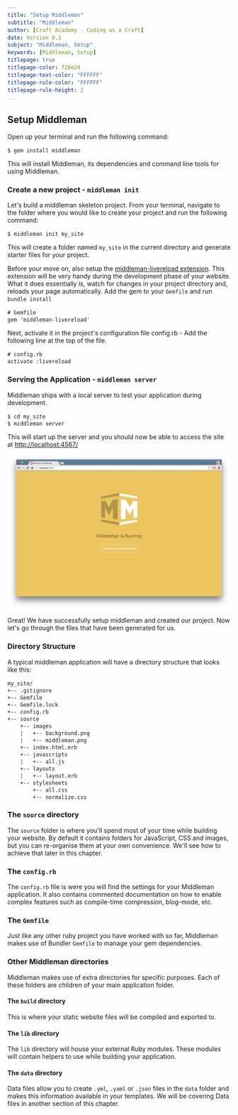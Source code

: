 ```yaml
---
title: "Setup Middleman"
subtitle: "Middleman"
author: [Craft Academy - Coding as a Craft]
date: Version 0.1
subject: "Middleman, Setup"
keywords: [Middleman, Setup]
titlepage: true
titlepage-color: f28e24
titlepage-text-color: "FFFFFF"
titlepage-rule-color: "FFFFFF"
titlepage-rule-height: 2
...
```


## Setup Middleman
Open up your terminal and run the following command:

```shell
$ gem install middleman
```

This will install Middleman, its dependencies and command line tools for using Middleman.

### Create a new project - `middleman init`

Let's build a middleman skeleton project. From your terminal, navigate to the folder where you would like to create your project and run the following command:

```shell
$ middleman init my_site
```

This will create a folder named `my_site` in the current directory and generate starter files for your project.

Before your move on, also setup the [middleman-livereload extension](https://github.com/middleman/middleman-livereload). This extension will be very handy during the development phase of your website. What it does essentially is, watch for changes in your project directory and, reloads your page automatically. Add the gem to your `Gemfile` and run `bundle install`

```shell
# Gemfile
gem 'middleman-livereload'
```

Next, activate it in the project's configuration file config.rb - Add the following line at the top of the file.
```shell
# config.rb
activate :livereload
```

### Serving the Application - `middleman server`

Middleman ships with a local server to test your application during development.

```shell
$ cd my_site
$ middleman server
```

This will start up the server and you should now be able to access the site at [http://localhost:4567/](http://localhost:4567/)

![Middleman welcome screen](https://raw.githubusercontent.com/CraftAcademy/ca_course/master/week3/middleman/welcome_to_middleman.png)

Great! We have successfully setup middleman and created our project. Now let's go through the files that have been generated for us.

### Directory Structure

A typical middleman application will have a directory structure that looks like this:

```shell
my_site/
+-- .gitignore
+-- Gemfile
+-- Gemfile.lock
+-- config.rb
+-- source
    +-- images
    ¦   +-- background.png
    ¦   +-- middleman.png
    +-- index.html.erb
    +-- javascripts
    ¦   +-- all.js
    +-- layouts
    ¦   +-- layout.erb
    +-- stylesheets
        +-- all.css
        +-- normalize.css
```

### The `source` directory

The `source` folder is where you'll spend most of your time while building your website. By default it contains folders for JavaScript, CSS and images, but you can re-organise them at your own convenience. We'll see how to achieve that later in this chapter.

### The `config.rb`

The `config.rb` file is were you will find the settings for your Middleman application. It also contains commented documentation on how to enable complex features such as compile-time compression, blog-mode, etc.

### The `Gemfile`

Just like any other ruby project you have worked with so far, Middleman makes use of Bundler `Gemfile` to manage your gem dependencies.

### Other Middleman directories

Middleman makes use of extra directories for specific purposes. Each of these folders are children of your main application folder.

#### The `build` directory

This is where your static website files will be compiled and exported to.

#### The `lib` directory

The `lib` directory will house your external Ruby modules. These modules will contain helpers to use while building your application.

#### The `data` directory

Data files allow you to create `.yml`, `.yaml` or `.json` files in the `data` folder and makes this information available in your templates. We will be covering Data files in another section of this chapter.
